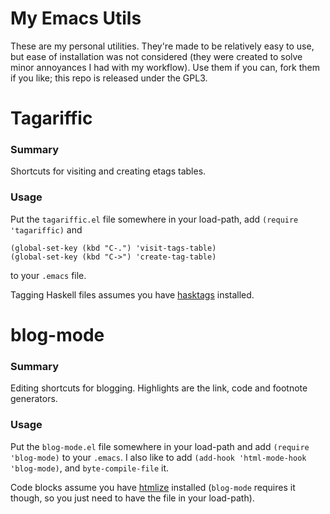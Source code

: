 My Emacs Utils
==============

These are my personal utilities. They're made to be relatively easy to use, but ease of installation was not considered (they were created to solve minor annoyances I had with my workflow). Use them if you can, fork them if you like; this repo is released under the GPL3.

# Tagariffic

### Summary

Shortcuts for visiting and creating etags tables.

### Usage 

Put the `tagariffic.el` file somewhere in your load-path, add `(require 'tagariffic)` and 

    (global-set-key (kbd "C-.") 'visit-tags-table)
    (global-set-key (kbd "C->") 'create-tag-table)
    
to your `.emacs` file. 

Tagging Haskell files assumes you have [hasktags](http://hackage.haskell.org/package/hasktags) installed.

# blog-mode

### Summary

Editing shortcuts for blogging. Highlights are the link, code and footnote generators.

### Usage

Put the `blog-mode.el` file somewhere in your load-path and add `(require 'blog-mode)` to your `.emacs`. I also like to add `(add-hook 'html-mode-hook 'blog-mode)`, and `byte-compile-file` it.

Code blocks assume you have [htmlize](http://www.emacswiki.org/emacs/Htmlize) installed (`blog-mode` requires it though, so you just need to have the file in your load-path).

